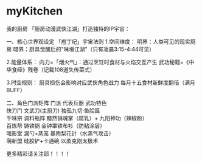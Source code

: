 # myKitchen
我的厨房
「厨房动漫武侠江湖」打造独特的IP宇宙：

一、核心世界观设定
「庖丁纪」宇宙法则
1.空间维度：
明界：人类可见的现实厨房
暗界：厨具觉醒后的"味境江湖"（只有凌晨3:15-4:44可见）

2.能量体系：
内力=「烟火气」：通过烹饪时食材与火焰交互产生
武功秘籍=《中华食经》残卷（记载108道失传菜式）

3.时空规则：
厨具损伤会影响对应武侠角色战力
每月十五食材新鲜度翻倍（满月BUFF）

二、角色门派矩阵
门派	   代表兵器	         武功特色	           
快刀门	   文武刀(主厨刀)	   独孤九切·鱼脍篇	     
千味宗	   调料瓶阵	         黯然销魂掌（腐乳）+ 九阳神功（辣椒粉）	 
百炼帮	   铸铁锅	           金钟罩铁布衫（防粘涂层）	 
暗影堂	   漏勺+蒸笼	         暴雨梨花针（水蒸气攻击）	 
萌新盟	  硅胶铲+卡通碗	     以柔克刚太极术	 

更多精彩请关注耶！！！！
